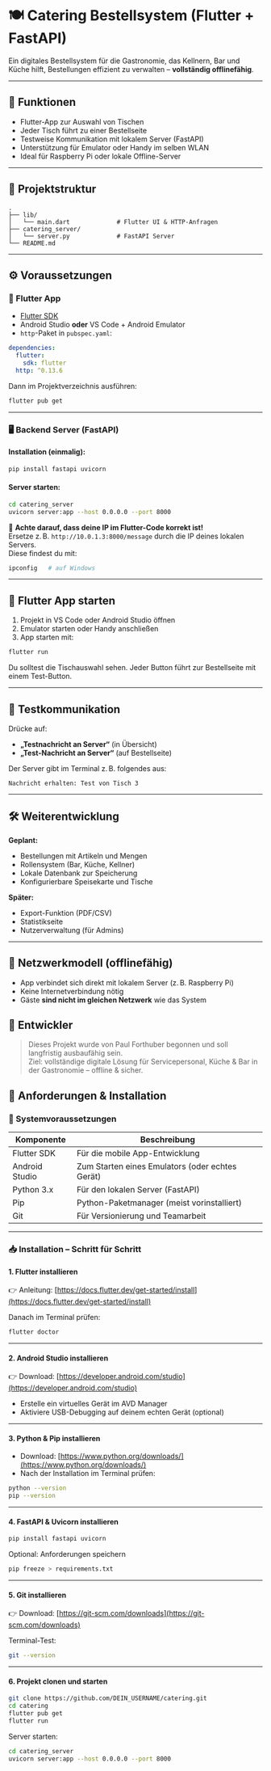 # 🍽️ Catering Bestellsystem (Flutter + FastAPI)

Ein digitales Bestellsystem für die Gastronomie, das Kellnern, Bar und Küche hilft, Bestellungen effizient zu verwalten – **vollständig offlinefähig**.

---

## 🧩 Funktionen

- Flutter-App zur Auswahl von Tischen
- Jeder Tisch führt zu einer Bestellseite
- Testweise Kommunikation mit lokalem Server (FastAPI)
- Unterstützung für Emulator oder Handy im selben WLAN
- Ideal für Raspberry Pi oder lokale Offline-Server

---

## 🚀 Projektstruktur

```
.
├── lib/
│   └── main.dart             # Flutter UI & HTTP-Anfragen
├── catering_server/
│   └── server.py             # FastAPI Server
└── README.md
```

---

## ⚙️ Voraussetzungen

### 📱 Flutter App

- [Flutter SDK](https://docs.flutter.dev/get-started/install)
- Android Studio **oder** VS Code + Android Emulator
- `http`-Paket in `pubspec.yaml`:

```yaml
dependencies:
  flutter:
    sdk: flutter
  http: ^0.13.6
```

Dann im Projektverzeichnis ausführen:

```bash
flutter pub get
```

---

### 🖥️ Backend Server (FastAPI)

#### Installation (einmalig):

```bash
pip install fastapi uvicorn
```

#### Server starten:

```bash
cd catering_server
uvicorn server:app --host 0.0.0.0 --port 8000
```

🔁 **Achte darauf, dass deine IP im Flutter-Code korrekt ist!**  
Ersetze z. B. `http://10.0.1.3:8000/message` durch die IP deines lokalen Servers.  
Diese findest du mit:

```bash
ipconfig   # auf Windows
```

---

## 📲 Flutter App starten

1. Projekt in VS Code oder Android Studio öffnen
2. Emulator starten oder Handy anschließen
3. App starten mit:

```bash
flutter run
```

Du solltest die Tischauswahl sehen. Jeder Button führt zur Bestellseite mit einem Test-Button.

---

## 🧪 Testkommunikation

Drücke auf:

- **„Testnachricht an Server“** (in Übersicht)
- **„Test-Nachricht an Server“** (auf Bestellseite)

Der Server gibt im Terminal z. B. folgendes aus:

```
Nachricht erhalten: Test von Tisch 3
```

---

## 🛠️ Weiterentwicklung

**Geplant:**

- Bestellungen mit Artikeln und Mengen
- Rollensystem (Bar, Küche, Kellner)
- Lokale Datenbank zur Speicherung
- Konfigurierbare Speisekarte und Tische

**Später:**

- Export-Funktion (PDF/CSV)
- Statistikseite
- Nutzerverwaltung (für Admins)

---

## 🛜 Netzwerkmodell (offlinefähig)

- App verbindet sich direkt mit lokalem Server (z. B. Raspberry Pi)
- Keine Internetverbindung nötig
- Gäste **sind nicht im gleichen Netzwerk** wie das System

## 👤 Entwickler

> Dieses Projekt wurde von Paul Forthuber begonnen und soll langfristig ausbaufähig sein.  
> Ziel: vollständige digitale Lösung für Servicepersonal, Küche & Bar in der Gastronomie – offline & sicher.

## 🧰 Anforderungen & Installation

### 🔧 Systemvoraussetzungen

| Komponente           | Beschreibung                                      |
|----------------------|---------------------------------------------------|
| Flutter SDK          | Für die mobile App-Entwicklung                    |
| Android Studio       | Zum Starten eines Emulators (oder echtes Gerät)  |
| Python 3.x           | Für den lokalen Server (FastAPI)                 |
| Pip                  | Python-Paketmanager (meist vorinstalliert)       |
| Git                  | Für Versionierung und Teamarbeit                 |

---

### 📥 Installation – Schritt für Schritt

#### 1. Flutter installieren

👉 Anleitung: [https://docs.flutter.dev/get-started/install](https://docs.flutter.dev/get-started/install)

Danach im Terminal prüfen:

```bash
flutter doctor
```

---

#### 2. Android Studio installieren

👉 Download: [https://developer.android.com/studio](https://developer.android.com/studio)

- Erstelle ein virtuelles Gerät im AVD Manager
- Aktiviere USB-Debugging auf deinem echten Gerät (optional)

---

#### 3. Python & Pip installieren

- Download: [https://www.python.org/downloads/](https://www.python.org/downloads/)
- Nach der Installation im Terminal prüfen:

```bash
python --version
pip --version
```

---

#### 4. FastAPI & Uvicorn installieren

```bash
pip install fastapi uvicorn
```

Optional: Anforderungen speichern

```bash
pip freeze > requirements.txt
```

---

#### 5. Git installieren

👉 Download: [https://git-scm.com/downloads](https://git-scm.com/downloads)

Terminal-Test:

```bash
git --version
```

---

#### 6. Projekt clonen und starten

```bash
git clone https://github.com/DEIN_USERNAME/catering.git
cd catering
flutter pub get
flutter run
```

Server starten:

```bash
cd catering_server
uvicorn server:app --host 0.0.0.0 --port 8000
```